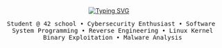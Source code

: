 <div align="center">
<a href="https://git.io/typing-svg"><img src="https://readme-typing-svg.demolab.com?font=Fira+Code&weight=700&pause=500&color=9500F7&center=true&multiline=true&repeat=false&random=false&width=435&height=75&lines=Hello+hello%2C;I'm+Stone+a+computer+science+student" alt="Typing SVG" /></a><pre>
  Student @ 42 school • Cybersecurity Enthusiast • Software Engineering
  System Programming • Reverse Engineering • Linux Kernel
  Binary Exploitation • Malware Analysis
</pre>
</div>
